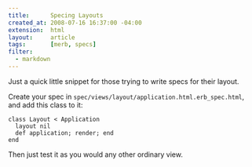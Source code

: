 ```yaml
--- 
title:      Specing Layouts
created_at: 2008-07-16 16:37:00 -04:00
extension:  html
layout:     article
tags:       [merb, specs]
filter:
  - markdown
--- 
```

Just a quick little snippet for those trying to write specs for their layout.

Create your spec in `spec/views/layout/application.html.erb_spec.html`, and add this class to it:

    class Layout < Application
      layout nil
      def application; render; end
    end

Then just test it as you would any other ordinary view.
